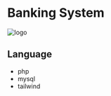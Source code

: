 # Banking System

![logo](https://cdn.discordapp.com/attachments/1196933793915871242/1197892681762865162/image.png?ex=65bceb7f&is=65aa767f&hm=d6cf8761fba1146a765398050fb15f82574049fbfaa2943446926551bd7b6f32&)

## Language

* php
* mysql
* tailwind
